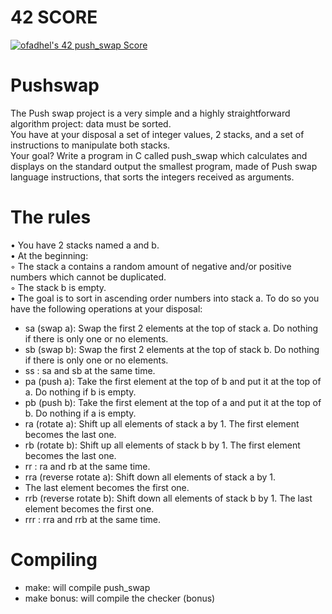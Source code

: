 # 42 SCORE

<a href="https://github.com/JaeSeoKim/badge42"><img src="https://badge42.vercel.app/api/v2/cld8v7vvc00060fl440nilura/project/3043105" alt="ofadhel's 42 push_swap Score" /></a>

# Pushswap
The Push swap project is a very simple and a highly straightforward algorithm project:
data must be sorted. <br />
You have at your disposal a set of integer values, 2 stacks, and a set of instructions
to manipulate both stacks. <br />
Your goal? Write a program in C called push_swap which calculates and displays
on the standard output the smallest program, made of Push swap language instructions,
that sorts the integers received as arguments. <br />

 # The rules
• You have 2 stacks named a and b. <br />
• At the beginning: <br />
◦ The stack a contains a random amount of negative and/or positive numbers
which cannot be duplicated. <br />
◦ The stack b is empty. <br />
• The goal is to sort in ascending order numbers into stack a. To do so you have the
following operations at your disposal: <br />
- sa (swap a): Swap the first 2 elements at the top of stack a. 
Do nothing if there is only one or no elements. <br />
- sb (swap b): Swap the first 2 elements at the top of stack b. 
Do nothing if there is only one or no elements. <br />
- ss : sa and sb at the same time. <br />
- pa (push a): Take the first element at the top of b and put it at the top of a. 
Do nothing if b is empty. <br />
- pb (push b): Take the first element at the top of a and put it at the top of b. 
Do nothing if a is empty. <br />
- ra (rotate a): Shift up all elements of stack a by 1. 
The first element becomes the last one. <br />
- rb (rotate b): Shift up all elements of stack b by 1.
The first element becomes the last one. <br />
- rr : ra and rb at the same time. <br />
- rra (reverse rotate a): Shift down all elements of stack a by 1.
- The last element becomes the first one. <br />
- rrb (reverse rotate b): Shift down all elements of stack b by 1.
The last element becomes the first one. <br />
- rrr : rra and rrb at the same time. <br />
# Compiling

- make: will compile push_swap <br />
- make bonus: will compile the checker (bonus) <br />
